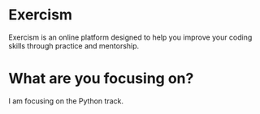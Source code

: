 # Exercism
Exercism is an online platform designed to help you improve your coding skills through practice and mentorship.

# What are you focusing on?
I am focusing on the Python track.
